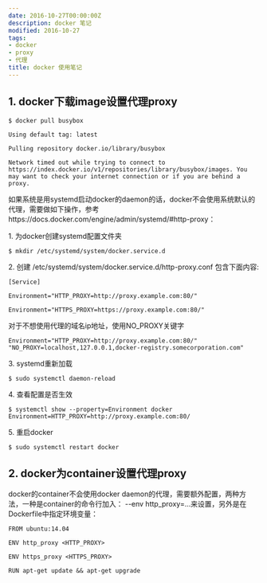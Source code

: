 ```yaml
---
date: 2016-10-27T00:00:00Z
description: docker 笔记
modified: 2016-10-27
tags:
- docker
- proxy
- 代理
title: docker 使用笔记
---
```


## 1. docker下载image设置代理proxy

``` shell
$ docker pull busybox

Using default tag: latest

Pulling repository docker.io/library/busybox

Network timed out while trying to connect to https://index.docker.io/v1/repositories/library/busybox/images. You may want to check your internet connection or if you are behind a proxy.
```

如果系统是用systemd启动docker的daemon的话，docker不会使用系统默认的代理，需要做如下操作，参考https://docs.docker.com/engine/admin/systemd/#http-proxy：

1\. 为docker创建systemd配置文件夹    

```shell
$ mkdir /etc/systemd/system/docker.service.d
```

2\. 创建 /etc/systemd/system/docker.service.d/http-proxy.conf 包含下面内容:    

``` shell
[Service]

Environment="HTTP_PROXY=http://proxy.example.com:80/"

Environment="HTTPS_PROXY=https://proxy.example.com:80/"

```

对于不想使用代理的域名ip地址，使用NO_PROXY关键字

```shell
Environment="HTTP_PROXY=http://proxy.example.com:80/" "NO_PROXY=localhost,127.0.0.1,docker-registry.somecorporation.com"
```

3\. systemd重新加载

``` shell
$ sudo systemctl daemon-reload
```

4\. 查看配置是否生效

``` shell
$ systemctl show --property=Environment docker
Environment=HTTP_PROXY=http://proxy.example.com:80/
```

5\. 重启docker

```shell
$ sudo systemctl restart docker
```


## 2. docker为container设置代理proxy

docker的container不会使用docker daemon的代理，需要额外配置，两种方法，一种是container的命令行加入： --env http_proxy=...来设置，另外是在Dockerfile中指定环境变量：

```shell
FROM ubuntu:14.04

ENV http_proxy <HTTP_PROXY>

ENV https_proxy <HTTPS_PROXY>

RUN apt-get update && apt-get upgrade
```